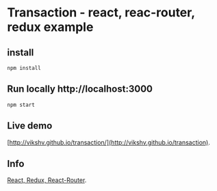 # Transaction - react, reac-router, redux example
## install
`npm install`

## Run locally http://localhost:3000
`npm start`

## Live demo
[http://vikshv.github.io/transaction/](http://vikshv.github.io/transaction).

## Info
[React, Redux, React-Router](https://www.gitbook.com/@maxfarseer/).
